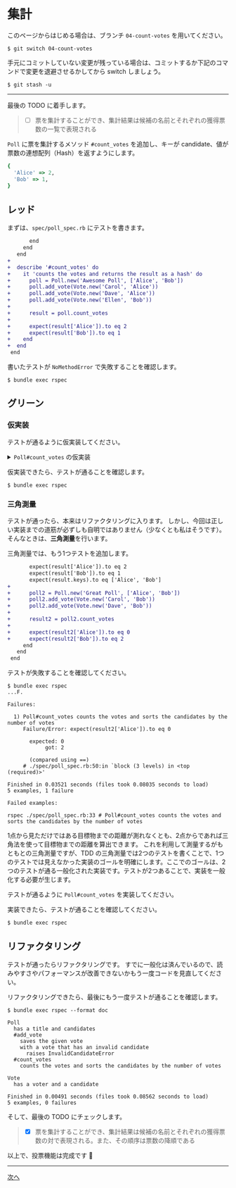 # 集計

このページからはじめる場合は、ブランチ `04-count-votes` を用いてください。

    $ git switch 04-count-votes

手元にコミットしていない変更が残っている場合は、コミットするか下記のコマンドで変更を退避させるかしてから switch しましょう。

    $ git stash -u

---

最後の TODO に着手します。

> - [ ] 票を集計することができ、集計結果は候補の名前とそれぞれの獲得票数の一覧で表現される

`Poll` に票を集計するメソッド `#count_votes` を追加し、キーが candidate、値が票数の連想配列（Hash）を返すようにします。

```ruby
{
  'Alice' => 2,
  'Bob' => 1,
}
```

## レッド

まずは、`spec/poll_spec.rb` にテストを書きます。

```diff
       end
     end
   end
+
+  describe '#count_votes' do
+    it 'counts the votes and returns the result as a hash' do
+      poll = Poll.new('Awesome Poll', ['Alice', 'Bob'])
+      poll.add_vote(Vote.new('Carol', 'Alice'))
+      poll.add_vote(Vote.new('Dave', 'Alice'))
+      poll.add_vote(Vote.new('Ellen', 'Bob'))
+
+      result = poll.count_votes
+
+      expect(result['Alice']).to eq 2
+      expect(result['Bob']).to eq 1
+    end
+  end
 end
```

書いたテストが `NoMethodError` で失敗することを確認します。

    $ bundle exec rspec

## グリーン

### 仮実装

テストが通るように仮実装してください。

<details>
<summary><code>Poll#count_votes</code> の仮実装</summary>

```diff
 
     @votes.push(vote)
   end
+
+  def count_votes
+    {
+      'Alice' => 2,
+      'Bob' => 1,
+    }
+  end
 end
```
</details>

仮実装できたら、テストが通ることを確認します。

    $ bundle exec rspec

### 三角測量

テストが通ったら、本来はリファクタリングに入ります。
しかし、今回は正しい実装までの道筋が必ずしも自明ではありません（少なくとも私はそうです）。
そんなときは、**三角測量**を行います。

三角測量では、もう1つテストを追加します。

```diff
       expect(result['Alice']).to eq 2
       expect(result['Bob']).to eq 1
       expect(result.keys).to eq ['Alice', 'Bob']
+
+      poll2 = Poll.new('Great Poll', ['Alice', 'Bob'])
+      poll2.add_vote(Vote.new('Carol', 'Bob'))
+      poll2.add_vote(Vote.new('Dave', 'Bob'))
+
+      result2 = poll2.count_votes
+
+      expect(result2['Alice']).to eq 0
+      expect(result2['Bob']).to eq 2
     end
   end
 end
```

テストが失敗することを確認してください。

```
$ bundle exec rspec
...F.

Failures:

  1) Poll#count_votes counts the votes and sorts the candidates by the number of votes
     Failure/Error: expect(result2['Alice']).to eq 0
     
       expected: 0
            got: 2
     
       (compared using ==)
     # ./spec/poll_spec.rb:50:in `block (3 levels) in <top (required)>'

Finished in 0.03521 seconds (files took 0.08035 seconds to load)
5 examples, 1 failure

Failed examples:

rspec ./spec/poll_spec.rb:33 # Poll#count_votes counts the votes and sorts the candidates by the number of votes
```

1点から見ただけではある目標物までの距離が測れなくとも、2点からであれば三角法を使って目標物までの距離を算出できます。
これを利用して測量するがもともとの三角測量ですが、TDD の三角測量では2つのテストを書くことで、1つのテストでは見えなかった実装のゴールを明確にします。ここでのゴールは、2つのテストが通る一般化された実装です。テストが2つあることで、実装を一般化する必要が生じます。

テストが通るように `Poll#count_votes` を実装してください。

実装できたら、テストが通ることを確認してください。

    $ bundle exec rspec

## リファクタリング

テストが通ったらリファクタリングです。
すでに一般化は済んでいるので、読みやすさやパフォーマンスが改善できないかもう一度コードを見直してください。

リファクタリングできたら、最後にもう一度テストが通ることを確認します。

```
$ bundle exec rspec --format doc

Poll
  has a title and candidates
  #add_vote
    saves the given vote
    with a vote that has an invalid candidate
      raises InvalidCandidateError
  #count_votes
    counts the votes and sorts the candidates by the number of votes

Vote
  has a voter and a candidate

Finished in 0.00491 seconds (files took 0.08562 seconds to load)
5 examples, 0 failures
```

そして、最後の TODO にチェックします。

> - [x] 票を集計することができ、集計結果は候補の名前とそれぞれの獲得票数の対で表現される。また、その順序は票数の降順である

以上で、投票機能は完成です :tada:

---

[次へ](05-tdd-summary.md)

